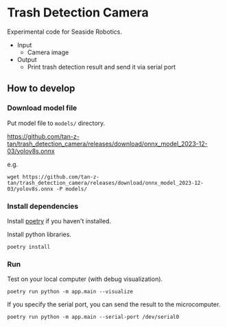 # Trash Detection Camera
Experimental code for Seaside Robotics.

- Input
  - Camera image
- Output
  - Print trash detection result and send it via serial port

## How to develop

### Download model file
Put model file to `models/` directory.

https://github.com/tan-z-tan/trash_detection_camera/releases/download/onnx_model_2023-12-03/yolov8s.onnx

e.g.
```
wget https://github.com/tan-z-tan/trash_detection_camera/releases/download/onnx_model_2023-12-03/yolov8s.onnx -P models/
```

### Install dependencies
Install [poetry](https://python-poetry.org/docs/#installation) if you haven't installed.

Install python libraries.
```
poetry install
```

### Run
Test on your local computer (with debug visualization).
```
poetry run python -m app.main --visualize
```

If you specify the serial port, you can send the result to the microcomputer.
```
poetry run python -m app.main --serial-port /dev/serial0
```
